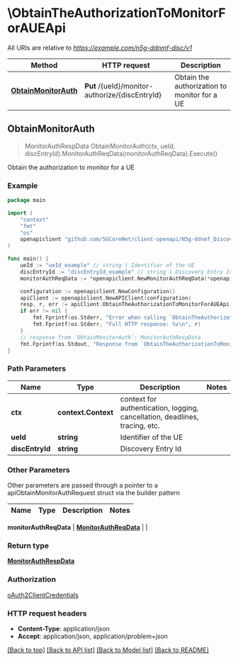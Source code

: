 # \ObtainTheAuthorizationToMonitorForAUEApi

All URIs are relative to *https://example.com/n5g-ddnmf-disc/v1*

Method | HTTP request | Description
------------- | ------------- | -------------
[**ObtainMonitorAuth**](ObtainTheAuthorizationToMonitorForAUEApi.md#ObtainMonitorAuth) | **Put** /{ueId}/monitor-authorize/{discEntryId} | Obtain the authorization to monitor for a UE



## ObtainMonitorAuth

> MonitorAuthRespData ObtainMonitorAuth(ctx, ueId, discEntryId).MonitorAuthReqData(monitorAuthReqData).Execute()

Obtain the authorization to monitor for a UE

### Example

```go
package main

import (
    "context"
    "fmt"
    "os"
    openapiclient "github.com/5GCoreNet/client-openapi/N5g-ddnmf_Discovery"
)

func main() {
    ueId := "ueId_example" // string | Identifier of the UE
    discEntryId := "discEntryId_example" // string | Discovery Entry Id
    monitorAuthReqData := *openapiclient.NewMonitorAuthReqData(*openapiclient.NewDiscoveryType()) // MonitorAuthReqData | 

    configuration := openapiclient.NewConfiguration()
    apiClient := openapiclient.NewAPIClient(configuration)
    resp, r, err := apiClient.ObtainTheAuthorizationToMonitorForAUEApi.ObtainMonitorAuth(context.Background(), ueId, discEntryId).MonitorAuthReqData(monitorAuthReqData).Execute()
    if err != nil {
        fmt.Fprintf(os.Stderr, "Error when calling `ObtainTheAuthorizationToMonitorForAUEApi.ObtainMonitorAuth``: %v\n", err)
        fmt.Fprintf(os.Stderr, "Full HTTP response: %v\n", r)
    }
    // response from `ObtainMonitorAuth`: MonitorAuthRespData
    fmt.Fprintf(os.Stdout, "Response from `ObtainTheAuthorizationToMonitorForAUEApi.ObtainMonitorAuth`: %v\n", resp)
}
```

### Path Parameters


Name | Type | Description  | Notes
------------- | ------------- | ------------- | -------------
**ctx** | **context.Context** | context for authentication, logging, cancellation, deadlines, tracing, etc.
**ueId** | **string** | Identifier of the UE | 
**discEntryId** | **string** | Discovery Entry Id | 

### Other Parameters

Other parameters are passed through a pointer to a apiObtainMonitorAuthRequest struct via the builder pattern


Name | Type | Description  | Notes
------------- | ------------- | ------------- | -------------


 **monitorAuthReqData** | [**MonitorAuthReqData**](MonitorAuthReqData.md) |  | 

### Return type

[**MonitorAuthRespData**](MonitorAuthRespData.md)

### Authorization

[oAuth2ClientCredentials](../README.md#oAuth2ClientCredentials)

### HTTP request headers

- **Content-Type**: application/json
- **Accept**: application/json, application/problem+json

[[Back to top]](#) [[Back to API list]](../README.md#documentation-for-api-endpoints)
[[Back to Model list]](../README.md#documentation-for-models)
[[Back to README]](../README.md)

